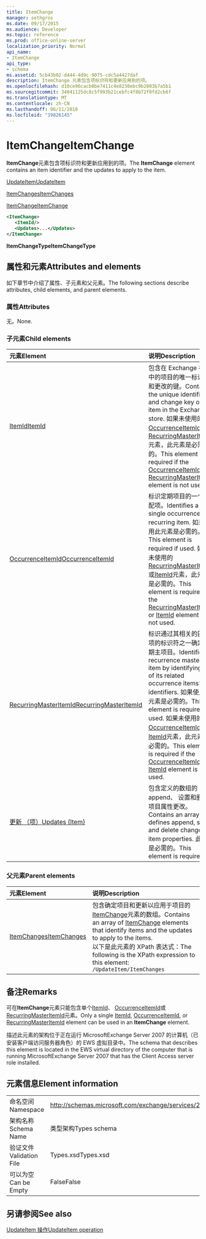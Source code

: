 ```yaml
---
title: ItemChange
manager: sethgros
ms.date: 09/17/2015
ms.audience: Developer
ms.topic: reference
ms.prod: office-online-server
localization_priority: Normal
api_name:
- ItemChange
api_type:
- schema
ms.assetid: 5cb43b02-d444-4d9c-9075-cdc5a4427daf
description: ItemChange 元素包含项标识符和更新应用到的项。
ms.openlocfilehash: d10ce96cacb0be7411c4e8230ebc9b2803b7a5b1
ms.sourcegitcommit: 34041125dc8c5f993b21cebfc4f8b72f0fd2cb6f
ms.translationtype: MT
ms.contentlocale: zh-CN
ms.lasthandoff: 06/11/2018
ms.locfileid: "19826145"
---
```

# <a name="itemchange"></a><span data-ttu-id="eaa54-103">ItemChange</span><span class="sxs-lookup"><span data-stu-id="eaa54-103">ItemChange</span></span>

<span data-ttu-id="eaa54-104">**ItemChange**元素包含项标识符和更新应用到的项。</span><span class="sxs-lookup"><span data-stu-id="eaa54-104">The **ItemChange** element contains an item identifier and the updates to apply to the item.</span></span> 
  
[<span data-ttu-id="eaa54-105">UpdateItem</span><span class="sxs-lookup"><span data-stu-id="eaa54-105">UpdateItem</span></span>](updateitem.md)
  
[<span data-ttu-id="eaa54-106">ItemChanges</span><span class="sxs-lookup"><span data-stu-id="eaa54-106">ItemChanges</span></span>](itemchanges.md)
  
[<span data-ttu-id="eaa54-107">ItemChange</span><span class="sxs-lookup"><span data-stu-id="eaa54-107">ItemChange</span></span>](itemchange.md)
  
```xml
<ItemChange>
   <ItemId/>
   <Updates>...</Updates>
</ItemChange>
```

 <span data-ttu-id="eaa54-108">**ItemChangeType**</span><span class="sxs-lookup"><span data-stu-id="eaa54-108">**ItemChangeType**</span></span>
## <a name="attributes-and-elements"></a><span data-ttu-id="eaa54-109">属性和元素</span><span class="sxs-lookup"><span data-stu-id="eaa54-109">Attributes and elements</span></span>

<span data-ttu-id="eaa54-110">如下章节中介绍了属性、子元素和父元素。</span><span class="sxs-lookup"><span data-stu-id="eaa54-110">The following sections describe attributes, child elements, and parent elements.</span></span>
  
### <a name="attributes"></a><span data-ttu-id="eaa54-111">属性</span><span class="sxs-lookup"><span data-stu-id="eaa54-111">Attributes</span></span>

<span data-ttu-id="eaa54-112">无。</span><span class="sxs-lookup"><span data-stu-id="eaa54-112">None.</span></span>
  
### <a name="child-elements"></a><span data-ttu-id="eaa54-113">子元素</span><span class="sxs-lookup"><span data-stu-id="eaa54-113">Child elements</span></span>

|<span data-ttu-id="eaa54-114">**元素**</span><span class="sxs-lookup"><span data-stu-id="eaa54-114">**Element**</span></span>|<span data-ttu-id="eaa54-115">**说明**</span><span class="sxs-lookup"><span data-stu-id="eaa54-115">**Description**</span></span>|
|:-----|:-----|
|[<span data-ttu-id="eaa54-116">ItemId</span><span class="sxs-lookup"><span data-stu-id="eaa54-116">ItemId</span></span>](itemid.md) <br/> |<span data-ttu-id="eaa54-117">包含在 Exchange 存储中的项目的唯一标识符和更改的键。</span><span class="sxs-lookup"><span data-stu-id="eaa54-117">Contains the unique identifier and change key of an item in the Exchange store.</span></span> <span data-ttu-id="eaa54-118">如果未使用的[OccurrenceItemId](occurrenceitemid.md)或[RecurringMasterItemId](recurringmasteritemid.md)元素，此元素是必需的。</span><span class="sxs-lookup"><span data-stu-id="eaa54-118">This element is required if the [OccurrenceItemId](occurrenceitemid.md) or [RecurringMasterItemId](recurringmasteritemid.md) element is not used.</span></span>  <br/> |
|[<span data-ttu-id="eaa54-119">OccurrenceItemId</span><span class="sxs-lookup"><span data-stu-id="eaa54-119">OccurrenceItemId</span></span>](occurrenceitemid.md) <br/> |<span data-ttu-id="eaa54-120">标识定期项目的一个匹配项。</span><span class="sxs-lookup"><span data-stu-id="eaa54-120">Identifies a single occurrence of a recurring item.</span></span> <span data-ttu-id="eaa54-121">如果使用此元素是必需的。</span><span class="sxs-lookup"><span data-stu-id="eaa54-121">This element is required if used.</span></span> <span data-ttu-id="eaa54-122">如果未使用的[RecurringMasterItemId](recurringmasteritemid.md)或[ItemId](itemid.md)元素，此元素是必需的。</span><span class="sxs-lookup"><span data-stu-id="eaa54-122">This element is required if the [RecurringMasterItemId](recurringmasteritemid.md) or [ItemId](itemid.md) element is not used.</span></span>  <br/> |
|[<span data-ttu-id="eaa54-123">RecurringMasterItemId</span><span class="sxs-lookup"><span data-stu-id="eaa54-123">RecurringMasterItemId</span></span>](recurringmasteritemid.md) <br/> |<span data-ttu-id="eaa54-124">标识通过其相关的匹配项的标识符之一确定定期主项目。</span><span class="sxs-lookup"><span data-stu-id="eaa54-124">Identifies a recurrence master item by identifying one of its related occurrence items' identifiers.</span></span> <span data-ttu-id="eaa54-125">如果使用此元素是必需的。</span><span class="sxs-lookup"><span data-stu-id="eaa54-125">This element is required if used.</span></span> <span data-ttu-id="eaa54-126">如果未使用的[OccurrenceItemId](occurrenceitemid.md)或[ItemId](itemid.md)元素，此元素是必需的。</span><span class="sxs-lookup"><span data-stu-id="eaa54-126">This element is required if the [OccurrenceItemId](occurrenceitemid.md) or [ItemId](itemid.md) element is not used.</span></span>  <br/> |
|[<span data-ttu-id="eaa54-127">更新 （项）</span><span class="sxs-lookup"><span data-stu-id="eaa54-127">Updates (Item)</span></span>](updates-item.md) <br/> |<span data-ttu-id="eaa54-128">包含定义的数组的 append、 设置和删除项目属性更改。</span><span class="sxs-lookup"><span data-stu-id="eaa54-128">Contains an array that defines append, set, and delete changes to item properties.</span></span> <span data-ttu-id="eaa54-129">此元素是必需的。</span><span class="sxs-lookup"><span data-stu-id="eaa54-129">This element is required.</span></span>  <br/> |
   
### <a name="parent-elements"></a><span data-ttu-id="eaa54-130">父元素</span><span class="sxs-lookup"><span data-stu-id="eaa54-130">Parent elements</span></span>

|<span data-ttu-id="eaa54-131">**元素**</span><span class="sxs-lookup"><span data-stu-id="eaa54-131">**Element**</span></span>|<span data-ttu-id="eaa54-132">**说明**</span><span class="sxs-lookup"><span data-stu-id="eaa54-132">**Description**</span></span>|
|:-----|:-----|
|[<span data-ttu-id="eaa54-133">ItemChanges</span><span class="sxs-lookup"><span data-stu-id="eaa54-133">ItemChanges</span></span>](itemchanges.md) <br/> |<span data-ttu-id="eaa54-134">包含确定项目和更新以应用于项目的[ItemChange](itemchange.md)元素的数组。</span><span class="sxs-lookup"><span data-stu-id="eaa54-134">Contains an array of [ItemChange](itemchange.md) elements that identify items and the updates to apply to the items.</span></span>  <br/> <span data-ttu-id="eaa54-135">以下是此元素的 XPath 表达式：</span><span class="sxs-lookup"><span data-stu-id="eaa54-135">The following is the XPath expression to this element:</span></span>  <br/>  `/UpdateItem/ItemChanges` <br/> |
   
## <a name="remarks"></a><span data-ttu-id="eaa54-136">备注</span><span class="sxs-lookup"><span data-stu-id="eaa54-136">Remarks</span></span>

<span data-ttu-id="eaa54-137">可在**ItemChange**元素只能包含单个[ItemId](itemid.md)、 [OccurrenceItemId](occurrenceitemid.md)或[RecurringMasterItemId](recurringmasteritemid.md)元素。</span><span class="sxs-lookup"><span data-stu-id="eaa54-137">Only a single [ItemId](itemid.md), [OccurrenceItemId](occurrenceitemid.md), or [RecurringMasterItemId](recurringmasteritemid.md) element can be used in an **ItemChange** element.</span></span> 
  
<span data-ttu-id="eaa54-138">描述此元素的架构位于正在运行 MicrosoftExchange Server 2007 的计算机（已安装客户端访问服务器角色）的 EWS 虚拟目录中。</span><span class="sxs-lookup"><span data-stu-id="eaa54-138">The schema that describes this element is located in the EWS virtual directory of the computer that is running MicrosoftExchange Server 2007 that has the Client Access server role installed.</span></span>
  
## <a name="element-information"></a><span data-ttu-id="eaa54-139">元素信息</span><span class="sxs-lookup"><span data-stu-id="eaa54-139">Element information</span></span>

|||
|:-----|:-----|
|<span data-ttu-id="eaa54-140">命名空间</span><span class="sxs-lookup"><span data-stu-id="eaa54-140">Namespace</span></span>  <br/> |http://schemas.microsoft.com/exchange/services/2006/types  <br/> |
|<span data-ttu-id="eaa54-141">架构名称</span><span class="sxs-lookup"><span data-stu-id="eaa54-141">Schema Name</span></span>  <br/> |<span data-ttu-id="eaa54-142">类型架构</span><span class="sxs-lookup"><span data-stu-id="eaa54-142">Types schema</span></span>  <br/> |
|<span data-ttu-id="eaa54-143">验证文件</span><span class="sxs-lookup"><span data-stu-id="eaa54-143">Validation File</span></span>  <br/> |<span data-ttu-id="eaa54-144">Types.xsd</span><span class="sxs-lookup"><span data-stu-id="eaa54-144">Types.xsd</span></span>  <br/> |
|<span data-ttu-id="eaa54-145">可以为空</span><span class="sxs-lookup"><span data-stu-id="eaa54-145">Can be Empty</span></span>  <br/> |<span data-ttu-id="eaa54-146">False</span><span class="sxs-lookup"><span data-stu-id="eaa54-146">False</span></span>  <br/> |
   
## <a name="see-also"></a><span data-ttu-id="eaa54-147">另请参阅</span><span class="sxs-lookup"><span data-stu-id="eaa54-147">See also</span></span>



[<span data-ttu-id="eaa54-148">UpdateItem 操作</span><span class="sxs-lookup"><span data-stu-id="eaa54-148">UpdateItem operation</span></span>](updateitem-operation.md)


